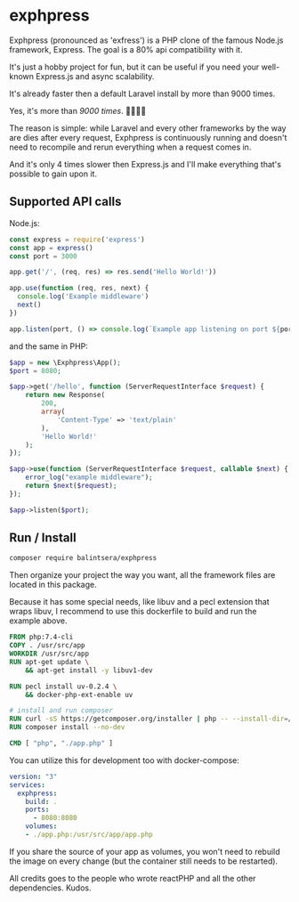# exphpress

Exphpress (pronounced as 'exfress') is a PHP clone of the famous Node.js framework, Express. The goal is a 80% api compatibility with it.



It's just a hobby project for fun, but it can be useful if you need your well-known Express.js and async scalability. 

It's already faster then a default Laravel install by more than 9000 times. 

Yes, it's more than *9000 times*. 🚀🚀🚀🚀

The reason is simple: while Laravel and every other frameworks by the way are dies after every request, Exphpress is continuously running and doesn't need to recompile and rerun everything when a request comes in.

And it's only 4 times slower then Express.js and I'll make everything that's possible to gain upon it.

## Supported API calls

Node.js: 

```javascript
const express = require('express')
const app = express()
const port = 3000

app.get('/', (req, res) => res.send('Hello World!'))

app.use(function (req, res, next) {
  console.log('Example middleware')
  next()
})

app.listen(port, () => console.log(`Example app listening on port ${port}!`))
```

and the same in PHP:

```php
$app = new \Exphpress\App();
$port = 8080;

$app->get('/hello', function (ServerRequestInterface $request) {
    return new Response(
        200,
        array(
            'Content-Type' => 'text/plain'
        ),
        'Hello World!'
    );
});

$app->use(function (ServerRequestInterface $request, callable $next) {
    error_log("example middleware");
    return $next($request);
});

$app->listen($port);
```

## Run / Install

```bash
composer require balintsera/exphpress
```

Then organize your project the way you want, all the framework files are located in this package. 

Because it has some special needs, like libuv and a pecl extension that wraps libuv, I recommend to use this dockerfile to build and run the example above.

```Dockerfile
FROM php:7.4-cli
COPY . /usr/src/app
WORKDIR /usr/src/app
RUN apt-get update \
    && apt-get install -y libuv1-dev

RUN pecl install uv-0.2.4 \
    && docker-php-ext-enable uv

# install and run composer 
RUN curl -sS https://getcomposer.org/installer | php -- --install-dir=/usr/local/bin --filename=composer
RUN composer install --no-dev

CMD [ "php", "./app.php" ]
```

You can utilize this for development too with docker-compose: 

```YAML
version: "3"
services:
  exphpress:
    build: .
    ports: 
      - 8080:8080
    volumes:
    - ./app.php:/usr/src/app/app.php 
```

If you share the source of your app as volumes, you won't need to rebuild the image on every change (but the container still needs to be restarted).


All credits goes to the people who wrote reactPHP and all the other dependencies. Kudos.